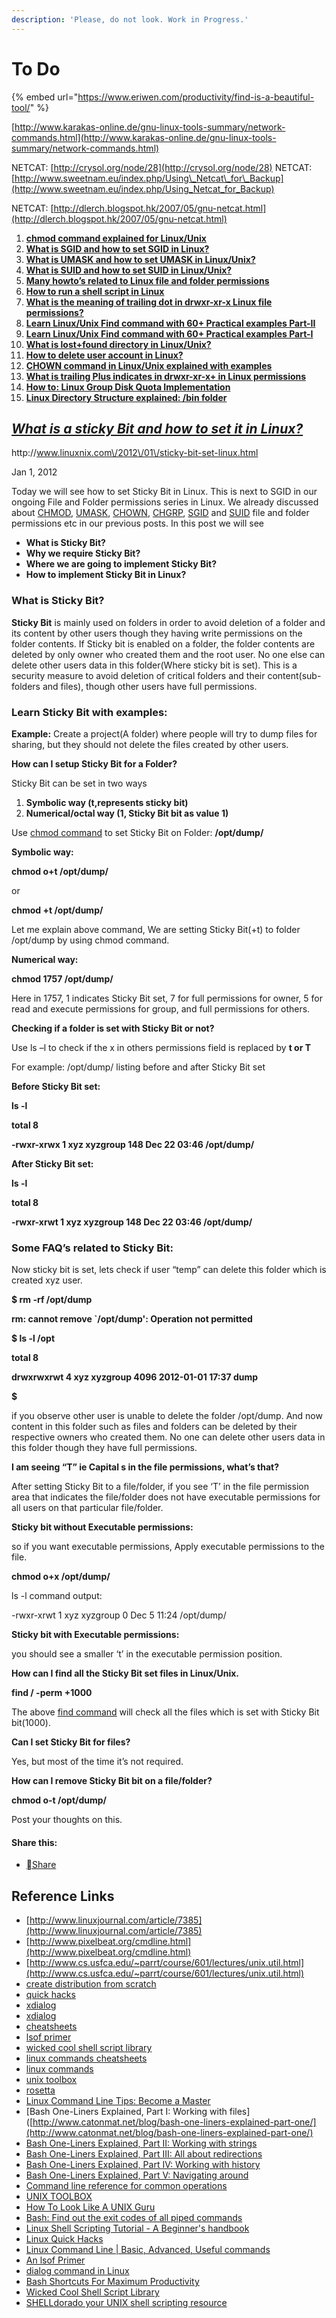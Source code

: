 ```yaml
---
description: 'Please, do not look. Work in Progress.'
---
```


# To Do

{% embed url="https://www.eriwen.com/productivity/find-is-a-beautiful-tool/" %}

[http://www.karakas-online.de/gnu-linux-tools-summary/network-commands.html](http://www.karakas-online.de/gnu-linux-tools-summary/network-commands.html)

NETCAT: [http://crysol.org/node/28](http://crysol.org/node/28) NETCAT: [http://www.sweetnam.eu/index.php/Using\_Netcat\_for\_Backup](http://www.sweetnam.eu/index.php/Using_Netcat_for_Backup)

NETCAT: [http://dlerch.blogspot.hk/2007/05/gnu-netcat.html](http://dlerch.blogspot.hk/2007/05/gnu-netcat.html)

1. [**chmod command explained for Linux\/Unix**](http://www.linuxnix.com/2011/10/chmod-command-explained-linuxunix.html)
2. [**What is SGID and how to set SGID in Linux?**](http://www.linuxnix.com/2011/12/sgid-set-sgid-linuxunix.html)
3. [**What is UMASK and how to set UMASK in Linux\/Unix?**](http://www.linuxnix.com/2011/12/umask-define-linuxunix.html)
4. [**What is SUID and how to set SUID in Linux\/Unix?**](http://www.linuxnix.com/2011/12/suid-set-suid-linuxunix.html)
5. [**Many howto’s related to Linux file and folder permissions**](http://www.linuxnix.com/2011/02/howtos-related-linux-file-folder-permissions.html)
6. [**How to run a shell script in Linux**](http://www.linuxnix.com/2011/08/run-shell-script-linux.html)
7. [**What is the meaning of trailing dot in drwxr-xr-x Linux file permissions?**](http://www.linuxnix.com/2011/12/meaning-trailing-dot-drwxr-xr-x-linux-file-permissions.html)
8. [**Learn Linux\/Unix Find command with 60+ Practical examples Part-II**](http://www.linuxnix.com/2012/04/learn-linuxunix-find-command-60-practical-examples-part-ii.html)
9. [**Learn Linux\/Unix Find command with 60+ Practical examples Part-I**](http://www.linuxnix.com/2012/04/learn-linuxunix-find-command-50-practical-examples-part-i.html)
10. [**What is lost+found directory in Linux\/Unix?**](http://www.linuxnix.com/2012/12/lostfound-directory-linuxunix.html)
11. [**How to delete user account in Linux?**](http://www.linuxnix.com/2012/01/delete-user-account-linux.html)
12. [**CHOWN command in Linux\/Unix explained with examples**](http://www.linuxnix.com/2011/12/chown-command-linuxunix-explained-examples.html)
13. [**What is trailing Plus indicates in drwxr-xr-x+ in Linux permissions**](http://www.linuxnix.com/2011/12/trailing-drwxr-xr-x-linux-permissions.html)
14. [**How to: Linux Group Disk Quota Implementation**](http://www.linuxnix.com/2010/03/how-to-linux-group-disk-quota-implementation.html)
15. [**Linux Directory Structure explained: \/bin folder**](http://www.linuxnix.com/2012/10/linux-directory-structure-explained-bin-folder.html)



## [_What is a sticky Bit and how to set it in Linux?_](http://www.linuxnix.com/2012/01/sticky-bit-set-linux.html)

http:\/\/www.linuxnix.com\/2012\/01\/sticky-bit-set-linux.html

Jan 1, 2012

Today we will see how to set Sticky Bit in Linux. This is next to SGID in our ongoing File and Folder permissions series in Linux. We already discussed about [CHMOD](http://www.linuxnix.com/2011/10/chmod-command-explained-linuxunix.html), [UMASK](http://www.linuxnix.com/2011/12/umask-define-linuxunix.html), [CHOWN](http://www.linuxnix.com/2011/12/chown-command-linuxunix-explained-examples.html), [CHGRP](http://www.linuxnix.com/2011/12/chgrp-command-explained-linux-examples.html), [SGID](http://www.linuxnix.com/2011/12/sgid-set-sgid-linuxunix.html) and [SUID](http://www.linuxnix.com/2011/12/suid-set-suid-linuxunix.html) file and folder permissions etc in our previous posts. In this post we will see

* **What is Sticky Bit?**
* **Why we require Sticky Bit?**
* **Where we are going to implement Sticky Bit?**
* **How to implement Sticky Bit in Linux?**

### What **is Sticky Bit?**

**Sticky Bit** is mainly used on folders in order to avoid deletion of a folder and its content by other users though they having write permissions on the folder contents. If Sticky bit is enabled on a folder, the folder contents are deleted by only owner who created them and the root user. No one else can delete other users data in this folder\(Where sticky bit is set\). This is a security measure to avoid deletion of critical folders and their content\(sub-folders and files\), though other users have full permissions.

### Learn Sticky Bit with examples:

**Example:** Create a project\(A folder\) where people will try to dump files for sharing, but they should not delete the files created by other users.

**How can I setup Sticky Bit for a Folder?**

Sticky Bit can be set in two ways

1. **Symbolic way \(t,represents sticky bit\)**
2. **Numerical\/octal way \(1, Sticky Bit bit as value 1\)**

Use [chmod command](http://www.linuxnix.com/2011/10/chmod-command-explained-linuxunix.html) to set Sticky Bit on Folder: **\/opt\/dump\/**

**Symbolic way:**

**chmod o+t \/opt\/dump\/**

or

**chmod +t \/opt\/dump\/**

Let me explain above command, We are setting Sticky Bit\(+t\) to folder \/opt\/dump by using chmod command.

**Numerical way:**

**chmod 1757 \/opt\/dump\/**

Here in 1757, 1 indicates Sticky Bit set, 7 for full permissions for owner, 5 for read and execute permissions for group, and full permissions for others.

**Checking if a folder is set with Sticky Bit or not?**

Use ls –l to check if the x in others permissions field is replaced by **t or T**

For example: \/opt\/dump\/ listing before and after Sticky Bit set

**Before Sticky Bit set:**

**ls -l**

**total 8**

**-rwxr-xrwx 1 xyz xyzgroup 148 Dec 22 03:46 \/opt\/dump\/**

**After Sticky Bit set:**

**ls -l**

**total 8**

**-rwxr-xrwt 1 xyz xyzgroup 148 Dec 22 03:46 \/opt\/dump\/**

### Some FAQ’s related to Sticky Bit:

Now sticky bit is set, lets check if user “temp” can delete this folder which is created xyz user.

**$ rm -rf \/opt\/dump**

**rm: cannot remove \`\/opt\/dump': Operation not permitted**

**$ ls -l \/opt**

**total 8**

**drwxrwxrwt 4 xyz xyzgroup 4096 2012-01-01 17:37 dump**

**$**

if you observe other user is unable to delete the folder \/opt\/dump. And now content in this folder such as files and folders can be deleted by their respective owners who created them. No one can delete other users data in this folder though they have full permissions.

**I am seeing “T” ie Capital s in the file permissions, what’s that?**

After setting Sticky Bit to a file\/folder, if you see ‘T’ in the file permission area that indicates the file\/folder does not have executable permissions for all users on that particular file\/folder.

**Sticky bit without Executable permissions:**

so if you want executable permissions, Apply executable permissions to the file.

**chmod o+x \/opt\/dump\/**

ls -l command output:

-rwxr-xrwt 1 xyz xyzgroup 0 Dec 5 11:24 \/opt\/dump\/

**Sticky bit with Executable permissions:**

you should see a smaller ‘t’ in the executable permission position.

**How can I find all the Sticky Bit set files in Linux\/Unix.**

**find \/ -perm +1000**

The above [find command](http://www.linuxnix.com/2012/04/learn-linuxunix-find-command-60-practical-examples-part-ii.html) will check all the files which is set with Sticky Bit bit\(1000\).

**Can I set Sticky Bit for files?**

Yes, but most of the time it’s not required.

**How can I remove Sticky Bit bit on a file\/folder?**

**chmod o-t \/opt\/dump\/**

Post your thoughts on this.

#### **Share this:**

* [Share](http://www.linuxnix.com/2012/01/sticky-bit-set-linux.html#)



## Reference Links

* [http://www.linuxjournal.com/article/7385](http://www.linuxjournal.com/article/7385)
* [http://www.pixelbeat.org/cmdline.html](http://www.pixelbeat.org/cmdline.html)
* [http://www.cs.usfca.edu/~parrt/course/601/lectures/unix.util.html](http://www.cs.usfca.edu/~parrt/course/601/lectures/unix.util.html)
* [create distribution from scratch](http://www.linuxfromscratch.org/lfs/)
* [quick hacks](http://www.troubleshooters.com/linux/quickhacks.htm)
* [xdialog](http://aurelio.net/shell/dialog/)
* [xdialog](http://linuxgazette.net/101/sunil.html)
* [cheatsheets](http://www.bookmarkbliss.com/programming/the-developer-cheat-sheet-compilation/)
* [lsof primer](https://danielmiessler.com/study/lsof/)
* [wicked cool shell script library](http://www.intuitive.com/wicked/wicked-cool-shell-script-library.shtml)
* [linux commands cheatsheets](http://www.catonmat.net/projects/cheat-sheets/)
* [linux commands](http://www.linuxguide.it/commands_list.php?Choose_Language:Spanish&print#index)
* [unix toolbox](http://cb.vu/unixtoolbox.xhtml#onlinehelp)
* [rosetta](http://bhami.com/rosetta.html)
* [Linux Command Line Tips: Become a Master](http://requiremind.com/linux-command-line-tips-become-a-master/)
* \[Bash One-Liners Explained, Part I: Working with files\]\([http://www.catonmat.net/blog/bash-one-liners-explained-part-one/](http://www.catonmat.net/blog/bash-one-liners-explained-part-one/)
* [Bash One-Liners Explained, Part II: Working with strings](http://www.catonmat.net/blog/bash-one-liners-explained-part-two/)
* [Bash One-Liners Explained, Part III: All about redirections](http://www.catonmat.net/blog/bash-one-liners-explained-part-three)
* [Bash One-Liners Explained, Part IV: Working with history](http://www.catonmat.net/blog/bash-one-liners-explained-part-four)
* [Bash One-Liners Explained, Part V: Navigating around]([http://www.catonmat.net/blog/bash-one-liners-explained-part-five)
* [Command line reference for common operations](http://www.pixelbeat.org/cmdline.html)
* [UNIX TOOLBOX](http://cb.vu/unixtoolbox.xhtml)
* [How To Look Like A UNIX Guru](http://www.cs.usfca.edu/~parrt/course/601/lectures/unix.util.html)
* [Bash: Find out the exit codes of all piped commands](https://www.cyberciti.biz/faq/unix-linux-bash-find-out-the-exit-codes-of-all-piped-commands/)
* [Linux Shell Scripting Tutorial - A Beginner's handbook](http://www.freeos.com/guides/lsst/)
* [Linux Quick Hacks](http://www.troubleshooters.com/linux/quickhacks.htm)
* [Linux Command Line \| Basic, Advanced, Useful commands](http://www.linuxguide.it/commands_list.php?Choose_Language:Spanish&print#index)
* [An lsof Primer](https://danielmiessler.com/study/lsof/)
* [dialog command in Linux](http://aurelio.net/shell/dialog/)
* [Bash Shortcuts For Maximum Productivity](http://www.skorks.com/2009/09/bash-shortcuts-for-maximum-productivity/)
* [Wicked Cool Shell Script Library](http://www.intuitive.com/wicked/wicked-cool-shell-script-library.shtml)
* [SHELLdorado your UNIX shell scripting resource](http://www.shelldorado.com/)

